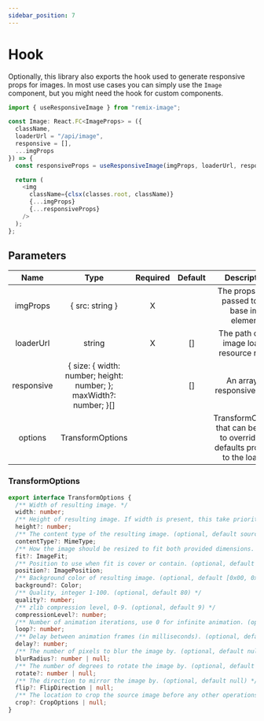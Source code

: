 ```yaml
---
sidebar_position: 7
---
```


# Hook

Optionally, this library also exports the hook used to generate responsive props for images.
In most use cases you can simply use the `Image` component, but you might need the hook for custom components.

```typescript jsx
import { useResponsiveImage } from "remix-image";

const Image: React.FC<ImageProps> = ({
  className,
  loaderUrl = "/api/image",
  responsive = [],
  ...imgProps
}) => {
  const responsiveProps = useResponsiveImage(imgProps, loaderUrl, responsive);

  return (
    <img
      className={clsx(classes.root, className)}
      {...imgProps}
      {...responsiveProps}
    />
  );
};
```

## Parameters
|    Name    |                                Type                                | Required | Default |                                     Description                                     |
|:----------:|:------------------------------------------------------------------:|:--------:|:-------:|:-----------------------------------------------------------------------------------:|
|  imgProps  |                          { src: string }                           |     X    |         |                   The props to be passed to the base img element.                   |
| loaderUrl  |                               string                               |     X    |    []   |                    The path of the image loader resource route.                     |
| responsive | { size: { width: number; height: number; }; maxWidth?: number; }[] |          |    []   |                            An array of responsive sizes.                            |
|  options   |                          TransformOptions                          |          |         | TransformOptions that can be used to override the defaults provided to the loader.  |

### TransformOptions
```typescript
export interface TransformOptions {
  /** Width of resulting image. */
  width: number;
  /** Height of resulting image. If width is present, this take priority. */
  height?: number;
  /** The content type of the resulting image. (optional, default source type) */
  contentType?: MimeType;
  /** How the image should be resized to fit both provided dimensions. (optional, default 'contain') */
  fit?: ImageFit;
  /** Position to use when fit is cover or contain. (optional, default 'center') */
  position?: ImagePosition;
  /** Background color of resulting image. (optional, default [0x00, 0x00, 0x00, 0x00]) */
  background?: Color;
  /** Quality, integer 1-100. (optional, default 80) */
  quality?: number;
  /** zlib compression level, 0-9. (optional, default 9) */
  compressionLevel?: number;
  /** Number of animation iterations, use 0 for infinite animation. (optional, default 0) */
  loop?: number;
  /** Delay between animation frames (in milliseconds). (optional, default 100) */
  delay?: number;
  /** The number of pixels to blur the image by. (optional, default null) */
  blurRadius?: number | null;
  /** The number of degrees to rotate the image by. (optional, default null) */
  rotate?: number | null;
  /** The direction to mirror the image by. (optional, default null) */
  flip?: FlipDirection | null;
  /** The location to crop the source image before any other operations are applied. (optional, default null) */
  crop?: CropOptions | null;
}
```

